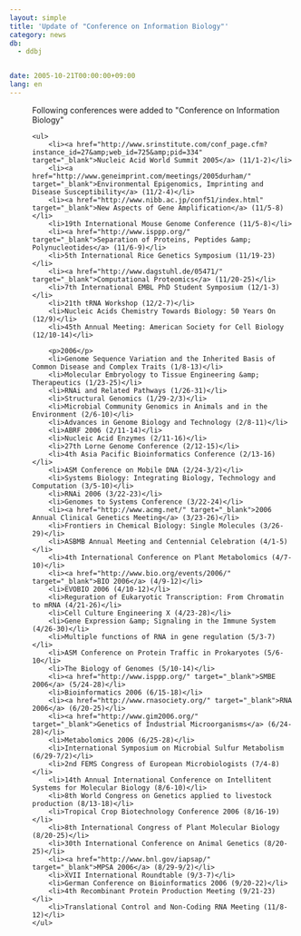 ```yaml
---
layout: simple
title: 'Update of "Conference on Information Biology"'
category: news
db:
  - ddbj


date: 2005-10-21T00:00:00+09:00
lang: en
---
```


<dd>Following conferences were added to "Conference on Information Biology"

    <ul>
        <li><a href="http://www.srinstitute.com/conf_page.cfm?instance_id=27&amp;web_id=725&amp;pid=334" target="_blank">Nucleic Acid World Summit 2005</a> (11/1-2)</li>
        <li><a href="http://www.geneimprint.com/meetings/2005durham/" target="_blank">Environmental Epigenomics, Imprinting and Disease Susceptibility</a> (11/2-4)</li>
        <li><a href="http://www.nibb.ac.jp/conf51/index.html" target="_blank">New Aspects of Gene Amplification</a> (11/5-8)</li>
        <li>19th International Mouse Genome Conference (11/5-8)</li>
        <li><a href="http://www.isppp.org/" target="_blank">Separation of Proteins, Peptides &amp; Polynucleotides</a> (11/6-9)</li>
        <li>5th International Rice Genetics Symposium (11/19-23)</li>
        <li><a href="http://www.dagstuhl.de/05471/" target="_blank">Computational Proteomics</a> (11/20-25)</li>
        <li>7th International EMBL PhD Student Symposium (12/1-3)</li>
        <li>21th tRNA Workshop (12/2-7)</li>
        <li>Nucleic Acids Chemistry Towards Biology: 50 Years On (12/9)</li>
        <li>45th Annual Meeting: American Society for Cell Biology (12/10-14)</li>

        <p>2006</p>
        <li>Genome Sequence Variation and the Inherited Basis of Common Disease and Complex Traits (1/8-13)</li>
        <li>Molecular Embryology to Tissue Engineering &amp; Therapeutics (1/23-25)</li>
        <li>RNAi and Related Pathways (1/26-31)</li>
        <li>Structural Genomics (1/29-2/3)</li>
        <li>Microbial Community Genomics in Animals and in the Environment (2/6-10)</li>
        <li>Advances in Genome Biology and Technology (2/8-11)</li>
        <li>ABRF 2006 (2/11-14)</li>
        <li>Nucleic Acid Enzymes (2/11-16)</li>
        <li>27th Lorne Genome Conference (2/12-15)</li>
        <li>4th Asia Pacific Bioinformatics Conference (2/13-16)</li>
        <li>ASM Conference on Mobile DNA (2/24-3/2)</li>
        <li>Systems Biology: Integrating Biology, Technology and Computation (3/5-10)</li>
        <li>RNAi 2006 (3/22-23)</li>
        <li>Genomes to Systems Conference (3/22-24)</li>
        <li><a href="http://www.acmg.net/" target="_blank">2006 Annual Clinical Genetics Meeting</a> (3/23-26)</li>
        <li>Frontiers in Chemical Biology: Single Molecules (3/26-29)</li>
        <li>ASBMB Annual Meeting and Centennial Celebration (4/1-5)</li>
        <li>4th International Conference on Plant Metabolomics (4/7-10)</li>
        <li><a href="http://www.bio.org/events/2006/" target="_blank">BIO 2006</a> (4/9-12)</li>
        <li>EVOBIO 2006 (4/10-12)</li>
        <li>Reguration of Eukaryotic Transcription: From Chromatin to mRNA (4/21-26)</li>
        <li>Cell Culture Engineering X (4/23-28)</li>
        <li>Gene Expression &amp; Signaling in the Immune System (4/26-30)</li>
        <li>Multiple functions of RNA in gene regulation (5/3-7)</li>
        <li>ASM Conference on Protein Traffic in Prokaryotes (5/6-10</li>
        <li>The Biology of Genomes (5/10-14)</li>
        <li><a href="http://www.isppp.org/" target="_blank">SMBE 2006</a> (5/24-28)</li>
        <li>Bioinformatics 2006 (6/15-18)</li>
        <li><a href="http://www.rnasociety.org/" target="_blank">RNA 2006</a> (6/20-25)</li>
        <li><a href="http://www.gim2006.org/" target="_blank">Genetics of Industrial Microorganisms</a> (6/24-28)</li>
        <li>Metabolomics 2006 (6/25-28)</li>
        <li>International Symposium on Microbial Sulfur Metabolism (6/29-7/2)</li>
        <li>2nd FEMS Congress of European Microbiologists (7/4-8)</li>
        <li>14th Annual International Conference on Intellitent Systems for Molecular Biology (8/6-10)</li>
        <li>8th World Congress on Genetics applied to livestock production (8/13-18)</li>
        <li>Tropical Crop Biotechnology Conference 2006 (8/16-19)</li>
        <li>8th International Congress of Plant Molecular Biology (8/20-25)</li>
        <li>30th International Conference on Animal Genetics (8/20-25)</li>
        <li><a href="http://www.bnl.gov/iapsap/" target="_blank">MPSA 2006</a> (8/29-9/2)</li>
        <li>XVII International Roundtable (9/3-7)</li>
        <li>German Conference on Bioinformatics 2006 (9/20-22)</li>
        <li>4th Recombinant Protein Production Meeting (9/21-23)</li>
        <li>Translational Control and Non-Coding RNA Meeting (11/8-12)</li>
    </ul>
</dd>
